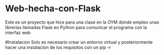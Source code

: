 # Web-hecha-con-Flask
Este es un proyecto que hice para una clase en la OYM donde empleo unas librerias llamadas Flask en Python para comunicar el programa con la interfaz web


#Instalacion
Solo es necesario crear un entorno virtual y posteriormente hacer una instalacion de los requisitos con un pip -r 
